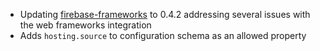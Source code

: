 - Updating [firebase-frameworks](https://github.com/FirebaseExtended/firebase-framework-tools) to 0.4.2 addressing several issues with the web frameworks integration
- Adds `hosting.source` to configuration schema as an allowed property
